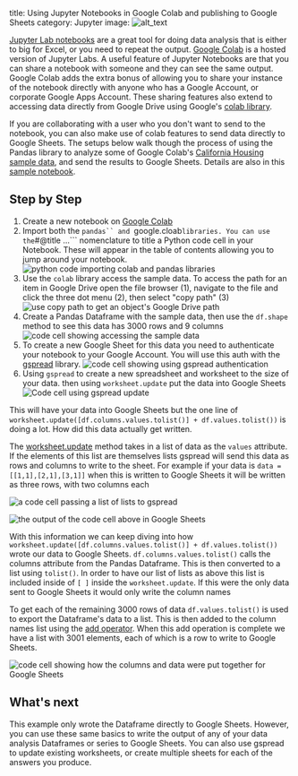 title: Using Jupyter Notebooks in Google Colab and publishing to Google Sheets
category: Jupyter
image: ![alt_text]({static}/images/FILENAME)

[Jupyter Lab notebooks](https://jupyter.org/try-jupyter/lab/)  are a great tool for doing data analysis that is either to big for Excel, or you need to repeat the output. [Google Colab](https://colab.research.google.com/) is a hosted version of Jupyter Labs. A useful feature of Jupyter Notebooks are that you can share a notebook with someone and they can see the same output. Google Colab adds the extra bonus of allowing you to share your instance of the notebook directly with anyone who has a Google Account, or corporate Google Apps Account. These sharing features also extend to accessing data directly from Google Drive using Google's [colab library](https://github.com/googlecolab/colabtools/tree/main/google/colab).

If you are collaborating with a user who you don't want to send to the notebook, you can also make use of colab features to send data directly to Google Sheets. The setups below walk though the process of using the Pandas library to analyze some of Google Colab's [California Housing sample data](https://developers.google.com/machine-learning/crash-course/california-housing-data-description), and send the results to Google Sheets. Details are also in this [sample notebook](https://github.com/z1g1/notebooks/blob/main/Colab_demo.ipynb).

## Step by Step
1. Create a new notebook on  [Google Colab](https://colab.research.google.com/) 
1. Import both the ```pandas`` and ```google.cloab``` libraries. You can use the ```#@title ...``` nomenclature to title a Python code cell in your Notebook. These will appear in the table of contents allowing you to jump around your notebook.
![python code importing colab and pandas libraries]({static}/images/google-colab-01.png)
1. Use the ```colab``` library access the sample data.  To access the path for an item in Google Drive open the file browser (1), navigate to the file and click the three dot menu (2), then select "copy path" (3) 
![use copy path to get an object's Google Drive path]({static}/images/google-colab-02.png)
1. Create a Pandas Dataframe with the sample data, then use the ```df.shape``` method to see this data has 3000 rows and 9 columns 
![code cell showing accessing the sample data]({static}/images/google-colab-03.png)
1. To create a new Google Sheet for this data you need to authenticate your notebook to your Google Account.  You will use this auth with the [gspread](https://docs.gspread.org/en/v5.7.0/index.html) library. 
![code cell showing using gspread authentication]({static}/images/google-colab-04.png)
1. Using ```gspread``` to create a new spreadsheet and worksheet to the size of your data. then using ```worksheet.update``` put the data into Google Sheets
![Code cell using gspread update]({static}/images/google-colab-05.png)

This will have your data into Google Sheets but the one line of ```worksheet.update([df.columns.values.tolist()] + df.values.tolist())``` is doing a lot. How did this data actually get written. 

The [worksheet.update](https://docs.gspread.org/en/v5.7.0/api/models/worksheet.html#gspread.worksheet.Worksheet.update) method takes in a list of data as the ```values``` attribute. If the elements of this list are themselves lists gspread will send this data as rows and columns to write to the sheet. For example if your data is ```data = [[1,1],[2,1],[3,1]]``` when this is written to Google Sheets it will be written as three rows, with two columns each 

![a code cell passing a list of lists to gspread]({static}/images/google-colab-06.png)

![the output of the code cell above in Google Sheets]({static}/images/google-colab-07.png)

With this information we can keep diving into how ```worksheet.update([df.columns.values.tolist()] + df.values.tolist())``` wrote our data to Google Sheets. ```df.columns.values.tolist()``` calls the columns attribute from the Pandas Dataframe. This is then converted to a list using ```tolist()```. In order to have our list of lists as above this list is included inside of ```[ ]``` inside the ```worksheet.update```. If this were the only data sent to Google Sheets it would only write the column names 

To get each of the remaining 3000 rows of data ```df.values.tolist()``` is used to export the Dataframe's data to a list. This is then added to the column names list using the [add operator](https://docs.python.org/3/reference/datamodel.html#object.__add__). When this add operation is complete we have a list with 3001 elements, each of which is a row to write to Google Sheets.

![code cell showing how the columns and data were put together for Google Sheets]({static}/images/google-colab-08.png)

## What's next
This example only wrote the Dataframe directly to Google Sheets. However, you can use these same basics to write the output of any of your data analysis  Dataframes or series to Google Sheets. You can also use gspread to update existing worksheets, or create multiple sheets for each of the answers you produce. 